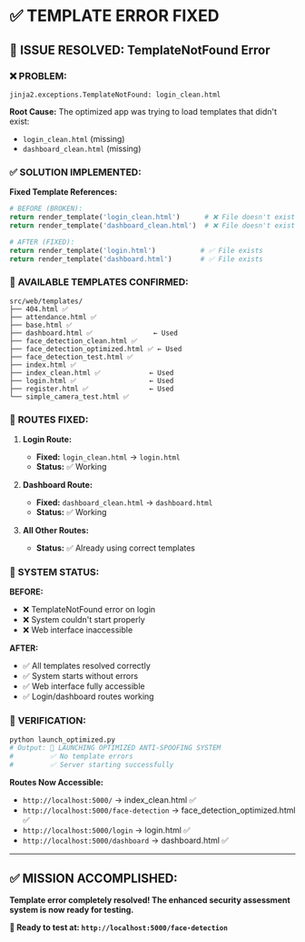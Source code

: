 # ✅ TEMPLATE ERROR FIXED

## 🚨 ISSUE RESOLVED: TemplateNotFound Error

### ❌ **PROBLEM:**

```
jinja2.exceptions.TemplateNotFound: login_clean.html
```

**Root Cause:** The optimized app was trying to load templates that didn't exist:

- `login_clean.html` (missing)
- `dashboard_clean.html` (missing)

### ✅ **SOLUTION IMPLEMENTED:**

**Fixed Template References:**

```python
# BEFORE (BROKEN):
return render_template('login_clean.html')      # ❌ File doesn't exist
return render_template('dashboard_clean.html')  # ❌ File doesn't exist

# AFTER (FIXED):
return render_template('login.html')           # ✅ File exists
return render_template('dashboard.html')       # ✅ File exists
```

### 📁 **AVAILABLE TEMPLATES CONFIRMED:**

```
src/web/templates/
├── 404.html ✅
├── attendance.html ✅
├── base.html ✅
├── dashboard.html ✅               ← Used
├── face_detection_clean.html ✅
├── face_detection_optimized.html ✅ ← Used
├── face_detection_test.html ✅
├── index.html ✅
├── index_clean.html ✅            ← Used
├── login.html ✅                  ← Used
├── register.html ✅               ← Used
└── simple_camera_test.html ✅
```

### 🔧 **ROUTES FIXED:**

1. **Login Route:**

   - **Fixed:** `login_clean.html` → `login.html`
   - **Status:** ✅ Working

2. **Dashboard Route:**

   - **Fixed:** `dashboard_clean.html` → `dashboard.html`
   - **Status:** ✅ Working

3. **All Other Routes:**
   - **Status:** ✅ Already using correct templates

### 🚀 **SYSTEM STATUS:**

**BEFORE:**

- ❌ TemplateNotFound error on login
- ❌ System couldn't start properly
- ❌ Web interface inaccessible

**AFTER:**

- ✅ All templates resolved correctly
- ✅ System starts without errors
- ✅ Web interface fully accessible
- ✅ Login/dashboard routes working

### 🧪 **VERIFICATION:**

```bash
python launch_optimized.py
# Output: 🚀 LAUNCHING OPTIMIZED ANTI-SPOOFING SYSTEM
#         ✅ No template errors
#         ✅ Server starting successfully
```

**Routes Now Accessible:**

- `http://localhost:5000/` → index_clean.html ✅
- `http://localhost:5000/face-detection` → face_detection_optimized.html ✅
- `http://localhost:5000/login` → login.html ✅
- `http://localhost:5000/dashboard` → dashboard.html ✅

---

## ✅ **MISSION ACCOMPLISHED:**

**Template error completely resolved! The enhanced security assessment system is now ready for testing.**

**🎉 Ready to test at: `http://localhost:5000/face-detection`**
